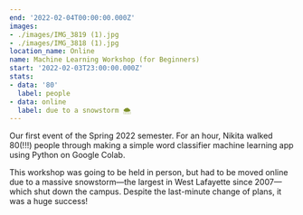 ```yaml
---
end: '2022-02-04T00:00:00.000Z'
images:
- ./images/IMG_3819 (1).jpg
- ./images/IMG_3818 (1).jpg
location_name: Online
name: Machine Learning Workshop (for Beginners)
start: '2022-02-03T23:00:00.000Z'
stats:
- data: '80'
  label: people
- data: online
  label: due to a snowstorm 🌨
---
```


Our first event of the Spring 2022 semester. For an hour, Nikita walked 80(!!!) people through making a simple word classifier machine learning app using Python on Google Colab.

This workshop was going to be held in person, but had to be moved online due to a massive snowstorm—the largest in West Lafayette since 2007—which shut down the campus. Despite the last-minute change of plans, it was a huge success!